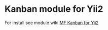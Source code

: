# Kanban module for Yii2

For install see module wiki [MF Kanban for Yii2](https://github.com/mosesfender/MF_Kanban/wiki)

